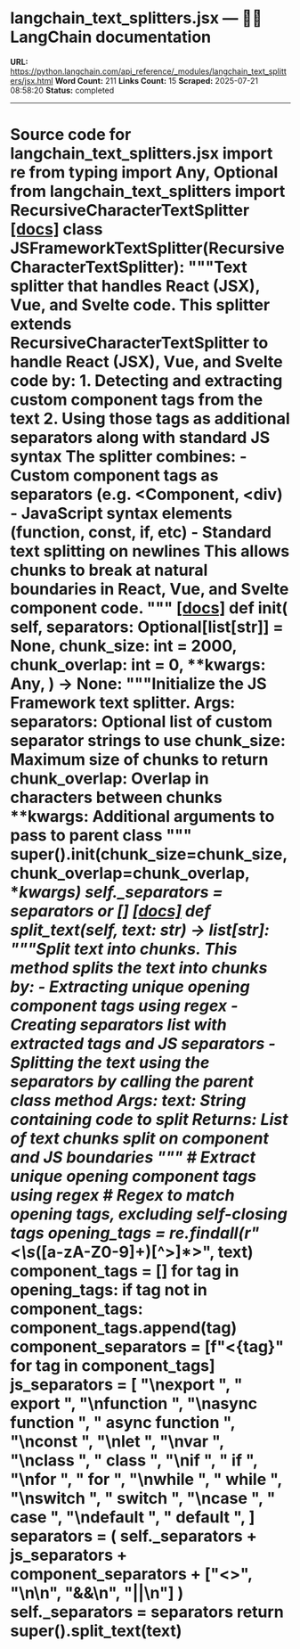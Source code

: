 # langchain_text_splitters.jsx — 🦜🔗 LangChain  documentation

**URL:** https://python.langchain.com/api_reference/_modules/langchain_text_splitters/jsx.html
**Word Count:** 211
**Links Count:** 15
**Scraped:** 2025-07-21 08:58:20
**Status:** completed

---

# Source code for langchain\_text\_splitters.jsx               import re     from typing import Any, Optional          from langchain_text_splitters import RecursiveCharacterTextSplitter                              [[docs]](https://python.langchain.com/api_reference/text_splitters/jsx/langchain_text_splitters.jsx.JSFrameworkTextSplitter.html#langchain_text_splitters.jsx.JSFrameworkTextSplitter)     class JSFrameworkTextSplitter(RecursiveCharacterTextSplitter):         """Text splitter that handles React (JSX), Vue, and Svelte code.              This splitter extends RecursiveCharacterTextSplitter to handle         React (JSX), Vue, and Svelte code by:         1. Detecting and extracting custom component tags from the text         2. Using those tags as additional separators along with standard JS syntax              The splitter combines:         - Custom component tags as separators (e.g. <Component, <div)         - JavaScript syntax elements (function, const, if, etc)         - Standard text splitting on newlines              This allows chunks to break at natural boundaries in         React, Vue, and Svelte component code.         """                         [[docs]](https://python.langchain.com/api_reference/text_splitters/jsx/langchain_text_splitters.jsx.JSFrameworkTextSplitter.html#langchain_text_splitters.jsx.JSFrameworkTextSplitter.__init__)         def __init__(             self,             separators: Optional[list[str]] = None,             chunk_size: int = 2000,             chunk_overlap: int = 0,             **kwargs: Any,         ) -> None:             """Initialize the JS Framework text splitter.                  Args:                 separators: Optional list of custom separator strings to use                 chunk_size: Maximum size of chunks to return                 chunk_overlap: Overlap in characters between chunks                 **kwargs: Additional arguments to pass to parent class             """             super().__init__(chunk_size=chunk_size, chunk_overlap=chunk_overlap, **kwargs)             self._separators = separators or []                                        [[docs]](https://python.langchain.com/api_reference/text_splitters/jsx/langchain_text_splitters.jsx.JSFrameworkTextSplitter.html#langchain_text_splitters.jsx.JSFrameworkTextSplitter.split_text)         def split_text(self, text: str) -> list[str]:             """Split text into chunks.                  This method splits the text into chunks by:             - Extracting unique opening component tags using regex             - Creating separators list with extracted tags and JS separators             - Splitting the text using the separators by calling the parent class method                  Args:                 text: String containing code to split                  Returns:                 List of text chunks split on component and JS boundaries             """             # Extract unique opening component tags using regex             # Regex to match opening tags, excluding self-closing tags             opening_tags = re.findall(r"<\s*([a-zA-Z0-9]+)[^>]*>", text)                  component_tags = []             for tag in opening_tags:                 if tag not in component_tags:                     component_tags.append(tag)             component_separators = [f"<{tag}" for tag in component_tags]                  js_separators = [                 "\nexport ",                 " export ",                 "\nfunction ",                 "\nasync function ",                 " async function ",                 "\nconst ",                 "\nlet ",                 "\nvar ",                 "\nclass ",                 " class ",                 "\nif ",                 " if ",                 "\nfor ",                 " for ",                 "\nwhile ",                 " while ",                 "\nswitch ",                 " switch ",                 "\ncase ",                 " case ",                 "\ndefault ",                 " default ",             ]             separators = (                 self._separators                 + js_separators                 + component_separators                 + ["<>", "\n\n", "&&\n", "||\n"]             )             self._separators = separators             return super().split_text(text)